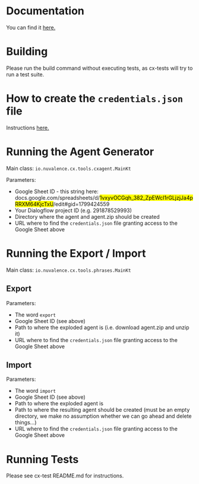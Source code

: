 # Documentation

You can find it [here.](https://docs.google.com/document/d/1nCaHwozTwkgax9N5siI7DvcW7FRELL-InAxOYApc4Dw/edit#heading=h.cf31udh89iqe)

# Building
Please run the build command without executing tests, as cx-tests will try to run a test suite.

# How to create the `credentials.json` file

Instructions [here.](https://developers.google.com/workspace/guides/configure-oauth-consent)

# Running the Agent Generator

Main class: `io.nuvalence.cx.tools.cxagent.MainKt`

Parameters:
* Google Sheet ID - this string here: docs.google.com/spreadsheets/d/<mark>1vxyvOCGqh_382_ZpEWcI1rGLjzjJa4pRRXM64KjcTxU</mark>/edit#gid=1799424559
* Your Dialogflow project ID (e.g. 291878529993)
* Directory where the agent and agent.zip should be created
* URL where to find the `credentials.json` file granting access to the Google Sheet above

# Running the Export / Import

Main class: `io.nuvalence.cx.tools.phrases.MainKt`

## Export
Parameters:
* The word `export`
* Google Sheet ID (see above)
* Path to where the exploded agent is (i.e. download agent.zip and unzip it)
* URL where to find the `credentials.json` file granting access to the Google Sheet above

## Import
Parameters:
* The word `import`
* Google Sheet ID (see above)
* Path to where the exploded agent is
* Path to where the resulting agent should be created (must be an empty directory,
we make no assumption whether we can go ahead and delete things...) 
* URL where to find the `credentials.json` file granting access to the Google Sheet above

# Running Tests
Please see cx-test README.md for instructions.